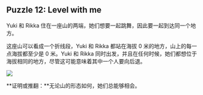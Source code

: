 ##  Puzzle 12: Level with me 

Yuki 和 Rikka 住在一座山的两端，她们想要一起跳舞，因此要一起到达同一个地方。

这座山可以看成一个折线段，Yuki 和 Rikka 都站在海拔 0 米的地方，山上的每一点海拔都至少是 0 米。Yuki 和 Rikka 同时出发，并且在任何时候，她们都想位于海拔相同的地方，尽管这可能意味着其中一个人要向后退。

![](C:\Users\ljt12138\Desktop\puzzle-toad\12\m.png)

**证明或推翻：**无论山的形态如何，她们总能够相会。